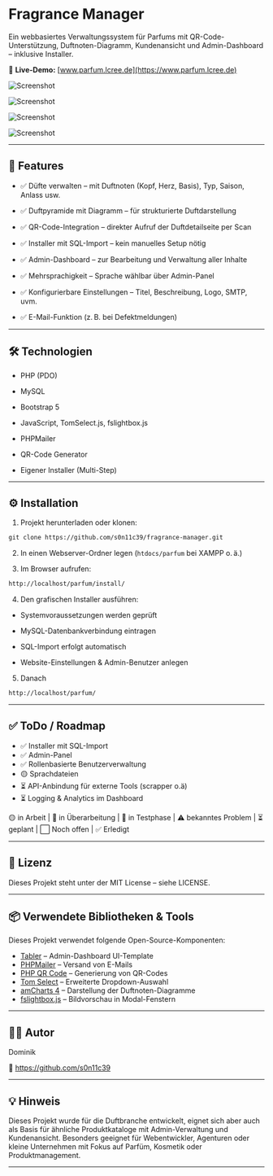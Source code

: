 # Fragrance Manager

Ein webbasiertes Verwaltungssystem für Parfums mit QR-Code-Unterstützung, Duftnoten-Diagramm, Kundenansicht und Admin-Dashboard – inklusive Installer.

🔗 **Live-Demo:** [www.parfum.lcree.de](https://www.parfum.lcree.de)

![Screenshot](screenshot.png)

![Screenshot](screenshot_dashboard.png)

![Screenshot](screenshot_users.png)

![Screenshot](screenshot_scentnotes.png)

---

## 🚀 Features


- ✅ Düfte verwalten – mit Duftnoten (Kopf, Herz, Basis), Typ, Saison, Anlass usw.

- ✅ Duftpyramide mit Diagramm – für strukturierte Duftdarstellung

- ✅ QR-Code-Integration – direkter Aufruf der Duftdetailseite per Scan

- ✅ Installer mit SQL-Import – kein manuelles Setup nötig

- ✅ Admin-Dashboard – zur Bearbeitung und Verwaltung aller Inhalte

- ✅ Mehrsprachigkeit – Sprache wählbar über Admin-Panel

- ✅ Konfigurierbare Einstellungen – Titel, Beschreibung, Logo, SMTP, uvm.

- ✅ E-Mail-Funktion (z. B. bei Defektmeldungen)

---

## 🛠️ Technologien

- PHP (PDO)

- MySQL

- Bootstrap 5

- JavaScript, TomSelect.js, fslightbox.js

- PHPMailer

- QR-Code Generator

- Eigener Installer (Multi-Step)

---

## ⚙️ Installation


1. Projekt herunterladen oder klonen:

```markdown  
git clone https://github.com/s0n11c39/fragrance-manager.git  
```

2. In einen Webserver-Ordner legen (`htdocs/parfum` bei XAMPP o. ä.)

3. Im Browser aufrufen:

```bash  
http://localhost/parfum/install/  
```  
4. Den grafischen Installer ausführen:

- Systemvoraussetzungen werden geprüft

- MySQL-Datenbankverbindung eintragen

- SQL-Import erfolgt automatisch

- Website-Einstellungen & Admin-Benutzer anlegen

5. Danach
```bash  
http://localhost/parfum/
```  

---

## ✅ ToDo / Roadmap

- ✅  Installer mit SQL-Import
- ✅  Admin-Panel
- ✅  Rollenbasierte Benutzerverwaltung
- 🟡  Sprachdateien 
- ⏳  API-Anbindung für externe Tools (scrapper o.ä)
- ⏳  Logging & Analytics im Dashboard



🟡 in Arbeit | 🔄 in Überarbeitung | 🧪 in Testphase | ⚠️ bekanntes Problem | ⏳ geplant | ⬜️ Noch offen | ✅ Erledigt

---

## 📝 Lizenz

Dieses Projekt steht unter der MIT License – siehe LICENSE.

---

## 📦 Verwendete Bibliotheken & Tools

Dieses Projekt verwendet folgende Open-Source-Komponenten:

- [Tabler](https://tabler.io/) – Admin-Dashboard UI-Template
- [PHPMailer](https://github.com/PHPMailer/PHPMailer) – Versand von E-Mails
- [PHP QR Code](http://phpqrcode.sourceforge.net/) – Generierung von QR-Codes
- [Tom Select](https://tom-select.js.org/) – Erweiterte Dropdown-Auswahl
- [amCharts 4](https://www.amcharts.com/) – Darstellung der Duftnoten-Diagramme
- [fslightbox.js](https://fslightbox.com/javascript) – Bildvorschau in Modal-Fenstern

---

## 🙋‍♂️ Autor

Dominik

🔗 https://github.com/s0n11c39

---

## 💡 Hinweis

Dieses Projekt wurde für die Duftbranche entwickelt, eignet sich aber auch als Basis für ähnliche Produktkataloge mit Admin-Verwaltung und Kundenansicht. Besonders geeignet für Webentwickler, Agenturen oder kleine Unternehmen mit Fokus auf Parfüm, Kosmetik oder Produktmanagement.

---

